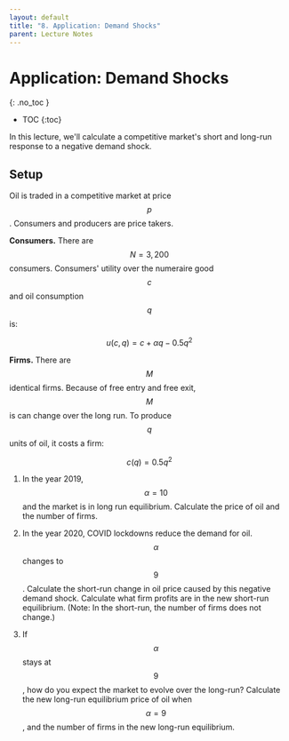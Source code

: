 ```yaml
---
layout: default
title: "8. Application: Demand Shocks"
parent: Lecture Notes
---
```


# Application: Demand Shocks
{: .no_toc }

- TOC
{:toc}

In this lecture, we'll calculate a competitive market's short and long-run response to a negative demand shock.

## Setup

Oil is traded in a competitive market at price $$p$$. Consumers and producers are price takers.

**Consumers.** There are $$N=3,200$$ consumers. Consumers' utility over the numeraire good $$c$$ and oil consumption $$q$$ is:

$$ u(c,q) = c + \alpha q - 0.5q^2 $$

**Firms.** There are $$M$$ identical firms. Because of free entry and free exit, $$M$$ is can change over the long run. To produce $$q$$ units of oil, it costs a firm:

$$ c(q) = 0.5q^2 $$

1. In the year 2019, $$\alpha=10$$ and the market is in long run equilibrium. Calculate the price of oil and the number of firms.

2. In the year 2020, COVID lockdowns reduce the demand for oil.  $$\alpha$$ changes to $$9$$. Calculate the short-run change in oil price caused by this negative demand shock. Calculate what firm profits are in the new short-run equilibrium. (Note: In the short-run, the number of firms does not change.)

3. If $$\alpha$$ stays at $$9$$, how do you expect the market to evolve over the long-run?  Calculate the new long-run equilibrium price of oil when $$\alpha=9$$, and the number of firms in the new long-run equilibrium.


